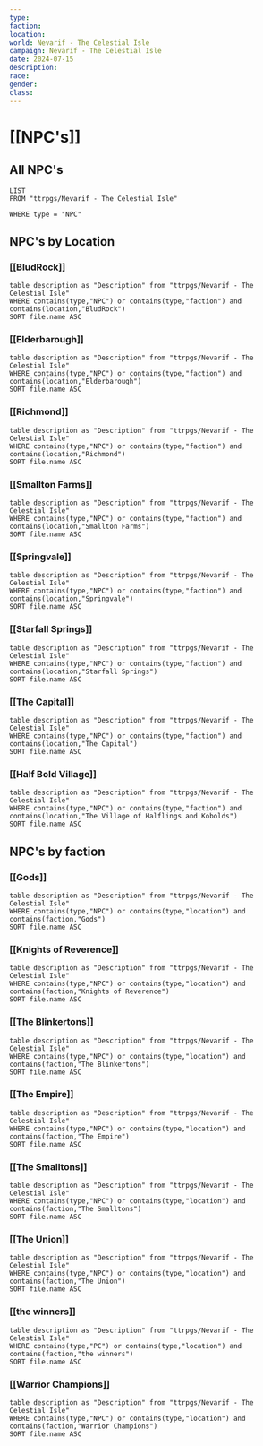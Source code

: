 ```yaml
---
type: 
faction: 
location: 
world: Nevarif - The Celestial Isle
campaign: Nevarif - The Celestial Isle
date: 2024-07-15
description: 
race: 
gender: 
class:
---
```

# [[NPC's]]

## All NPC's
```dataview
LIST 
FROM "ttrpgs/Nevarif - The Celestial Isle"

WHERE type = "NPC"
```

## NPC's by Location

### [[BludRock]]
```dataview
table description as "Description" from "ttrpgs/Nevarif - The Celestial Isle"
WHERE contains(type,"NPC") or contains(type,"faction") and contains(location,"BludRock")
SORT file.name ASC
```
### [[Elderbarough]]
```dataview
table description as "Description" from "ttrpgs/Nevarif - The Celestial Isle"
WHERE contains(type,"NPC") or contains(type,"faction") and contains(location,"Elderbarough")
SORT file.name ASC
```
### [[Richmond]]
```dataview
table description as "Description" from "ttrpgs/Nevarif - The Celestial Isle"
WHERE contains(type,"NPC") or contains(type,"faction") and contains(location,"Richmond")
SORT file.name ASC
```
### [[Smallton Farms]]
```dataview
table description as "Description" from "ttrpgs/Nevarif - The Celestial Isle"
WHERE contains(type,"NPC") or contains(type,"faction") and contains(location,"Smallton Farms")
SORT file.name ASC
```
### [[Springvale]]
```dataview
table description as "Description" from "ttrpgs/Nevarif - The Celestial Isle"
WHERE contains(type,"NPC") or contains(type,"faction") and contains(location,"Springvale")
SORT file.name ASC
```
### [[Starfall Springs]]
```dataview
table description as "Description" from "ttrpgs/Nevarif - The Celestial Isle"
WHERE contains(type,"NPC") or contains(type,"faction") and contains(location,"Starfall Springs")
SORT file.name ASC
```
### [[The Capital]]
```dataview
table description as "Description" from "ttrpgs/Nevarif - The Celestial Isle"
WHERE contains(type,"NPC") or contains(type,"faction") and contains(location,"The Capital")
SORT file.name ASC
```
### [[Half Bold Village]]
```dataview
table description as "Description" from "ttrpgs/Nevarif - The Celestial Isle"
WHERE contains(type,"NPC") or contains(type,"faction") and contains(location,"The Village of Halflings and Kobolds")
SORT file.name ASC
```

## NPC's by faction
### [[Gods]]
```dataview
table description as "Description" from "ttrpgs/Nevarif - The Celestial Isle"
WHERE contains(type,"NPC") or contains(type,"location") and contains(faction,"Gods")
SORT file.name ASC
```
### [[Knights of Reverence]]
```dataview
table description as "Description" from "ttrpgs/Nevarif - The Celestial Isle"
WHERE contains(type,"NPC") or contains(type,"location") and contains(faction,"Knights of Reverence")
SORT file.name ASC
```
### [[The Blinkertons]]
```dataview
table description as "Description" from "ttrpgs/Nevarif - The Celestial Isle"
WHERE contains(type,"NPC") or contains(type,"location") and contains(faction,"The Blinkertons")
SORT file.name ASC
```
### [[The Empire]]
```dataview
table description as "Description" from "ttrpgs/Nevarif - The Celestial Isle"
WHERE contains(type,"NPC") or contains(type,"location") and contains(faction,"The Empire")
SORT file.name ASC
```
### [[The Smalltons]]
```dataview
table description as "Description" from "ttrpgs/Nevarif - The Celestial Isle"
WHERE contains(type,"NPC") or contains(type,"location") and contains(faction,"The Smalltons")
SORT file.name ASC
```
### [[The Union]]
```dataview
table description as "Description" from "ttrpgs/Nevarif - The Celestial Isle"
WHERE contains(type,"NPC") or contains(type,"location") and contains(faction,"The Union")
SORT file.name ASC
```
### [[the winners]]
```dataview
table description as "Description" from "ttrpgs/Nevarif - The Celestial Isle"
WHERE contains(type,"PC") or contains(type,"location") and contains(faction,"the winners")
SORT file.name ASC
```
### [[Warrior Champions]]
```dataview
table description as "Description" from "ttrpgs/Nevarif - The Celestial Isle"
WHERE contains(type,"NPC") or contains(type,"location") and contains(faction,"Warrior Champions")
SORT file.name ASC
```